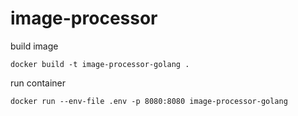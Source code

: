 # image-processor

build image

```shell
docker build -t image-processor-golang .
```

run container

```shell
docker run --env-file .env -p 8080:8080 image-processor-golang
```

